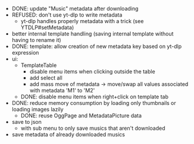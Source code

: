 * DONE: update "Music" metadata after downloading
* REFUSED: don't use yt-dlp to write metadata
  * yt-dlp handles properly metadata with a trick (see YTDLP#setMetadata)
* better internal template handling (saving internal template without having to rename it)
* DONE: template: allow creation of new metadata key based on yt-dlp expression
* ui:
  * TemplateTable
    * disable menu items when clicking outside the table
    * add select all
    * add mass move of metadata -> move/swap all values associated with metadata 'M1' to 'M2'
  * DONE: disable menu items when right+click on template tab
* DONE: reduce memory consumption by loading only thumbnails or loading images lazily
  * DONE: reuse OggPage and MetadataPicture data
* save to json
  * with sub menu to only save musics that aren't downloaded
* save metadata of already downloaded musics